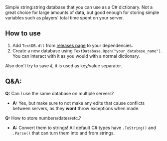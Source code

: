 Simple string:string database that you can use as a C# dictionary. 
Not a great choice for large amounts of data, but good enough for storing simple variables such as players' total time spent on your server.

## How to use
1. Add `TextDB.dll` from [releases page](https://github.com/Banalny-Banan/TextDatabase/releases) to your dependencies.
2. Create a new database using `TextDatabase.Open("your_database_name")`. You can interact with it as you would with a normal dictionary.

Also don't try to save `Ǽ`, it is used as key/value separator.

## Q&A:
 **Q:** Can I use the same database on multiple servers?

- **A:** Yes, but make sure to not make any edits that cause conflicts between servers, as they **wont** throw exceptions when made.

**Q:** How to store numbers/dates/etc.?

* **A:** Convert them to strings! All default C# types have `.ToString()` and `.Parse()` that can turn them into and from strings.
